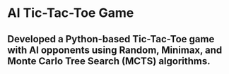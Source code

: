 # AI Tic-Tac-Toe Game
##  Developed a Python-based Tic-Tac-Toe game with AI opponents using Random, Minimax, and Monte Carlo Tree Search (MCTS) algorithms.
